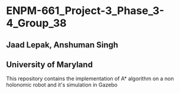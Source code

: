 # ENPM-661_Project-3_Phase_3-4_Group_38
## Jaad Lepak, Anshuman Singh
## University of Maryland 

This repository contains the implementation of A* algorithm on a non holonomic robot and it's simulation in Gazebo 
